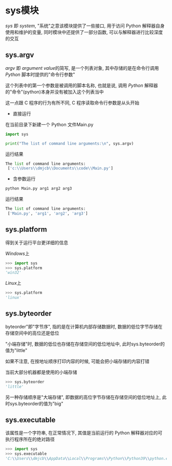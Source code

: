 <!--
 * @Description: 
 * @Version: 1.0
 * @Author: dmjcb
 * @Email:  
 * @Date: 2022-10-24 18:18:03
 * @LastEditors: dmjcb
 * @LastEditTime: 2023-04-23 09:27:02
-->

# sys模块

$sys$ 即 $system$, "系统"之意该模块提供了一些接口, 用于访问 Python 解释器自身使用和维护的变量, 同时模块中还提供了一部分函数, 可以与解释器进行比较深度的交互

## sys.argv

$argv$ 即 $argument$ $value$的简写, 是一个列表对象, 其中存储的是在命令行调用 $Python$ 脚本时提供的"命令行参数"

这个列表中的第一个参数是被调用的脚本名称, 也就是说, 调用 $Python$ 解释器的"命令"(python)本身并没有被加入这个列表当中

这一点跟 C 程序的行为有所不同, C 程序读取命令行参数是从头开始

- 直接运行

在当前目录下新建一个 Python 文件Main.py

```py
import sys

print("The list of command line arguments:\n", sys.argv)
```

运行结果

```py
The list of command line arguments:
 ['c:\\Users\\dmjcb\\Documents\\code\\Main.py']
```

- 含参数运行

```py
python Main.py arg1 arg2 arg3
```

运行结果

```py
The list of command line arguments: 
 ['Main.py', 'arg1', 'arg2', 'arg3']
```

## sys.platform

得到关于运行平台更详细的信息

$Windows$上

```py
>>> import sys
>>> sys.platform
'win32'
```

$Linux$上

```py
>>> sys.platform
'linux'
```

## sys.byteorder

byteorder"即"字节序", 指的是在计算机内部存储数据时, 数据的低位字节存储在存储空间中的高位还是低位

"小端存储"时, 数据的低位也存储在存储空间的低位地址中, 此时sys.byteorder的值为"little"

如果不注意, 在按地址顺序打印内容的时候, 可能会把小端存储的内容打错

当前大部分机器都是使用的小端存储

```py
>>> sys.byteorder
'little'
```

另一种存储顺序是"大端存储", 即数据的高位字节存储在存储空间的低位地址上, 此时sys.byteorder的值为"big"

## sys.executable

该属性是一个字符串, 在正常情况下, 其值是当前运行的 Python 解释器对应的可执行程序所在的绝对路径

```py
>>> import sys
>>> sys.executable
'C:\\Users\\dmjcb\\AppData\\Local\\Programs\\Python\\Python39\\python.exe'
```
